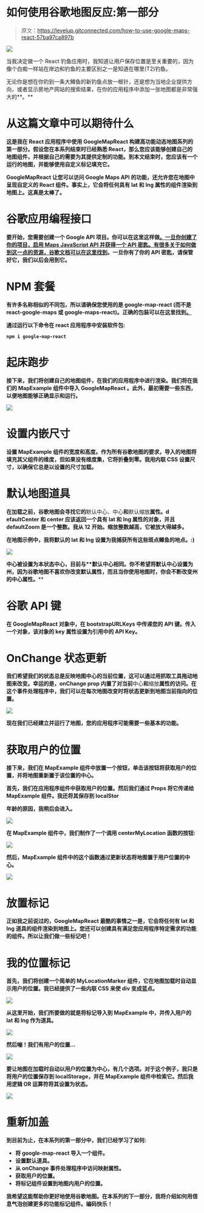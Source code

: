 # 如何使用谷歌地图反应:第一部分

> 原文：<https://levelup.gitconnected.com/how-to-use-google-maps-react-57ba97ca897b>

![](img/e455d3f250faa61ef1326ccd4702de0c.png)

当我决定做一个 React 钓鱼应用时，我知道让用户保存位置是至关重要的，因为像个白痴一样站在岸边和钓鱼的主要区别之一是知道在哪里(T2)钓鱼。

无论你是想在你钓到一条大鳟鱼的新钓鱼点放一根针，还是想为当地企业提供方向，或者显示房地产网站的搜索结果，在你的应用程序中添加一张地图都是非常强大的**。**

# **从这篇文章中可以期待什么**

**这是我在 React 应用程序中使用 **GoogleMapReact** 构建高功能动态地图系列的第一部分。假设您在本系列结束时已经熟悉 React，那么您应该能够创建自己的地图组件，并根据自己的需要为其提供定制的功能。到本文结束时，您应该有一个运行的地图，并能够使用自定义标记填充它。**

****GoogleMapReact** 让您可以访问 Google Maps API 的功能，还允许您在地图中呈现自定义的 React 组件。事实上，它会将任何具有 **lat** 和 **lng** 属性的组件渲染到地图上。这真是太棒了。**

# ****谷歌应用编程接口****

**要开始，您需要创建一个 Google API 项目。你可以在这里这样做[。一旦你创建了你的项目，启用 **Maps JavaScript API** 并获得一个 **API 密匙**。有很多关于如何做到这一点的资源，谷歌文档可以在这里找到](https://developers.google.com/workspace/guides/create-project)。一旦你有了你的 API 密匙，请保管好它，我们以后会用到它。**

# ****NPM 套餐****

**有许多名称相似的不同包，所以请确保您使用的是 **google-map-react** (而不是 react-google-maps 或 google-maps-react)。正确的包装可以在这里找到[。](https://www.npmjs.com/package/google-map-react)**

**通过运行以下命令在 react 应用程序中安装软件包:**

**`npm i google-map-react`**

# ****起床跑步****

**接下来，我们将创建自己的地图组件，在我们的应用程序中进行渲染。我们将在我们的 **MapExample** 组件中导入 **GoogleMapReact** 。此外，最初需要一些东西，以便地图能够正确显示和运行。**

**![](img/c92eb24d0a37a7a0af728078a756d0f4.png)**

# ****设置内嵌尺寸****

**设置 MapExample 组件的宽度和高度。作为所有谷歌地图的要求，导入的地图将填充其父组件的维度，但如果没有维度集，它将折叠到零。我用内联 CSS 设置尺寸，以确保它总是以设置的尺寸加载。**

# ****默认地图道具****

**在加载之前，谷歌地图会寻找它的**默认中心、中心**和**默认缩放**属性。d **efaultCenter** 和 **center** 应该返回一个具有 **lat** 和 **lng** 属性的对象，并且 **defaultZoom** 是一个整数。我从 12 开始。缩放整数越高，它被放大得越多。**

**在地图示例中，我将默认的 **lat** 和 **lng** 设置为我捕获所有这些斑点鳟鱼的地点。:)**

**![](img/02fc45083d9e168f572383577968bb08.png)**

****中心**被设置为**本状态中心**，目前与**默认中心相同。你不希望将默认中心设置为州，因为谷歌地图不喜欢你改变默认属性，而且当你使用地图时，你会不断改变州的中心属性。****

# ****谷歌 API 键****

**在 GoogleMapReact 对象中，在 **bootstrapURLKeys** 中传递您的 API 键。传入一个对象，该对象的 key 属性设置为引用中的 API Key。**

# ****OnChange 状态更新****

**我们希望我们的状态总是反映地图中心的当前位置，这可以通过用抓取工具拖动地图来改变。幸运的是，onChange prop 内置了对当前**中心**和**缩放**属性的访问。在这个事件处理程序中，我们可以在每次地图改变时将状态更新到地图当前指向的位置。**

**![](img/7189db2ade77ab435339ddad1de36d82.png)**

**现在我们已经建立并运行了地图，您的应用程序可能需要一些基本的功能。**

# ****获取用户的位置****

**接下来，我们在 MapExample 组件中放置一个按钮，单击该按钮将获取用户的位置，并将地图重新置于该位置的中心。**

**首先，我们在应用程序组件中获取用户的位置。然后我们通过 Props 将它传递给 MapExample 组件。我还将其保存到 localStor**

**年龄的原因，我稍后会进入。**

**![](img/80eb66973881a7622bcd97b7ae6c7efa.png)**

**在 MapExample 组件中，我们制作了一个调用 **centerMyLocation** 函数的按钮:**

**![](img/48e3ed8c9ba62d3c7ad079c85d752646.png)**

**然后，MapExample 组件中的这个函数通过更新状态将地图置于用户位置的中心。**

**![](img/a1c0c4b8a999111cd1b4df9c4ccb4462.png)**

# ****放置标记****

**正如我之前说过的，GoogleMapReact 最酷的事情之一是，它会将任何有 **lat** 和 **lng** 道具的组件渲染到地图上。您还可以创建具有满足您应用程序特定需求的功能的组件。所以让我们做一些标记吧！**

# ****我的位置标记****

**首先，我们将创建一个简单的 MyLocationMarker 组件，它在地图加载时自动显示用户的位置。我已经提供了一些内联 CSS 来使 div 变成蓝点。**

**![](img/662fbd9a2cdedc71b1f4a8c295a81e7d.png)**

**从这里开始，我们所要做的就是将标记导入到 MapExample 中，并传入用户的 lat 和 lng 作为道具。**

**![](img/d87954affb5682297907bfe4b8eb5f5c.png)**

**然后嘣！我们有用户的位置…**

**![](img/1e67cb5db83b2081f3058e1809ece020.png)**

**要让地图在加载时自动以用户的位置为中心，有几个选项。对于这个例子，我只是将用户的位置保存到 localStorage，并在 MapExample 组件中检索它。然后我用逻辑 OR 运算符将其设置为状态。**

**![](img/9199be6e61470fe83034f9af1bcfc83d.png)**

# ****重新加盖****

**到目前为止，在本系列的第一部分中，我们已经学习了如何:**

*   **将 **google-map-react** 导入一个组件。**
*   **设置默认道具。**
*   **从 **onChange** 事件处理程序中访问映射属性。**
*   **获取用户的位置。**
*   **将标记组件设置到地图内用户的位置。**

**我希望这能帮助你更好地使用谷歌地图。在本系列的下一部分，我将介绍如何用信息气泡创建更多的功能标记组件。编码快乐！**